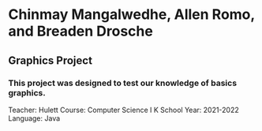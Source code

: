 # Chinmay Mangalwedhe, Allen Romo, and Breaden Drosche
## Graphics Project

### This project was designed to test our knowledge of basics graphics.

Teacher: Hulett
Course: Computer Science I K
School Year: 2021-2022
Language: Java